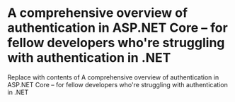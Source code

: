 # A comprehensive overview of authentication in ASP.NET Core – for fellow developers who're struggling with authentication in .NET

Replace with contents of A comprehensive overview of authentication in ASP.NET Core – for fellow developers who're struggling with authentication in .NET

